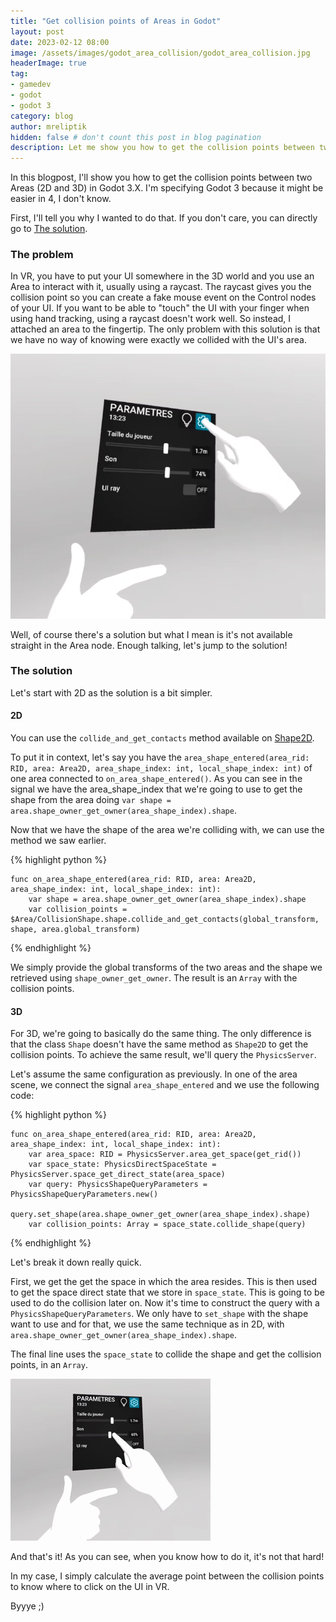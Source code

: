 ```yaml
---
title: "Get collision points of Areas in Godot"
layout: post
date: 2023-02-12 08:00
image: /assets/images/godot_area_collision/godot_area_collision.jpg
headerImage: true
tag:
- gamedev
- godot
- godot 3
category: blog
author: mreliptik
hidden: false # don't count this post in blog pagination
description: Let me show you how to get the collision points between two Areas (2D and 3D)
---
```


In this blogpost, I'll show you how to get the collision points between two Areas (2D and 3D) in Godot 3.X. I'm specifying Godot 3 because it might be easier in 4, I don't know.

First, I'll tell you why I wanted to do that. If you don't care, you can directly go to [The solution](#the-solution).

### The problem

In VR, you have to put your UI somewhere in the 3D world and you use an Area to interact with it, usually using a raycast. The raycast gives you the collision point so you can create a fake mouse event on the Control nodes of your UI. If you want to be able to "touch" the UI with your finger when using hand tracking, using a raycast doesn't work well. So instead, I attached an area to the fingertip. The only problem with this solution is that we have no way of knowing were exactly we collided with the UI's area.

![VR UI interaction][vr_ui]

Well, of course there's a solution but what I mean is it's not available straight in the Area node. Enough talking, let's jump to the solution!


### The solution

Let's start with 2D as the solution is a bit simpler.

#### 2D

You can use the `collide_and_get_contacts` method available on [Shape2D][shape_2D].

To put it in context, let's say you have the `area_shape_entered(area_rid: RID, area: Area2D, area_shape_index: int, local_shape_index: int)` of one area connected to `on_area_shape_entered()`. As you can see in the signal we have the area_shape_index that we're going to use to get the shape from the area doing `var shape = area.shape_owner_get_owner(area_shape_index).shape`.

Now that we have the shape of the area we're colliding with, we can use the method we saw earlier.

{% highlight python %}

    func on_area_shape_entered(area_rid: RID, area: Area2D, area_shape_index: int, local_shape_index: int):
        var shape = area.shape_owner_get_owner(area_shape_index).shape
        var collision_points = $Area/CollisionShape.shape.collide_and_get_contacts(global_transform, shape, area.global_transform)

{% endhighlight %}

We simply provide the global transforms of the two areas and the shape we retrieved using `shape_owner_get_owner`.
The result is an `Array` with the collision points.

#### 3D

For 3D, we're going to basically do the same thing. The only difference is that the class `Shape` doesn't have the same method as `Shape2D` to get the collision points. To achieve the same result, we'll query the `PhysicsServer`. 

Let's assume the same configuration as previously. In one of the area scene, we connect the signal `area_shape_entered` and we use the following code:

{% highlight python %}

    func on_area_shape_entered(area_rid: RID, area: Area2D, area_shape_index: int, local_shape_index: int):
        var area_space: RID = PhysicsServer.area_get_space(get_rid())
        var space_state: PhysicsDirectSpaceState = PhysicsServer.space_get_direct_state(area_space)
        var query: PhysicsShapeQueryParameters = PhysicsShapeQueryParameters.new()
        query.set_shape(area.shape_owner_get_owner(area_shape_index).shape)
        var collision_points: Array = space_state.collide_shape(query)

{% endhighlight %}

Let's break it down really quick.

First, we get the get the space in which the area resides. This is then used to get the space direct state that we store in `space_state`. This is going to be used to do the collision later on. 
Now it's time to construct the query with a `PhysicsShapeQueryParameters`. We only have to `set_shape` with the shape want to use and for that, we use the same technique as in 2D, with `area.shape_owner_get_owner(area_shape_index).shape`.

The final line uses the `space_state` to collide the shape and get the collision points, in an `Array`.

![VR UI interaction animated][vr_ui_animated]

And that's it! As you can see, when you know how to do it, it's not that hard!

In my case, I simply calculate the average point between the collision points to know where to click on the UI in VR.

Byyye ;)

[vr_ui]: /assets/images/godot_area_collision/vr_ui.png
[shape_2D]: https://docs.godotengine.org/en/stable/classes/class_shape2d.html
[vr_ui_animated]: /assets/images/godot_area_collision/vr_ui_animated.png